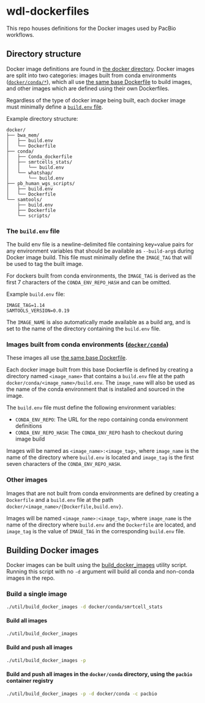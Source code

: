 # wdl-dockerfiles

This repo houses definitions for the Docker images used by PacBio workflows.


## Directory structure

Docker image definitions are found in [the docker directory](docker). Docker images are split into two categories: images built from conda environments ([`docker/conda/*`](docker/conda)), which all use [the same base Dockerfile](docker/conda/Conda_dockerfile) to build images, and other images which are defined using their own Dockerfiles.

Regardless of the type of docker image being built, each docker image must minimally define a [`build.env` file](#the-buildenv-file).

Example directory structure:
```
docker/
├── bwa_mem/
│   ├── build.env
│   └── Dockerfile
├── conda/
│   ├── Conda_dockerfile
│   ├── smrtcells_stats/
│   │   └── build.env
│   └── whatshap/
│       └── build.env
├── pb_human_wgs_scripts/
│   ├── build.env
│   └── Dockerfile
└── samtools/
    ├── build.env
    ├── Dockerfile
    └── scripts/
```

### The `build.env` file

The build env file is a newline-delimited file containing key=value pairs for any environment variables that should be available as `--build-arg`s during Docker image build. This file must minimally define the `IMAGE_TAG` that will be used to tag the built image.

For dockers built from conda environments, the `IMAGE_TAG` is derived as the first 7 characters of the `CONDA_ENV_REPO_HASH` and can be omitted.

Example `build.env` file:
```
IMAGE_TAG=1.14
SAMTOOLS_VERSION=0.0.19
```

The `IMAGE_NAME` is also automatically made available as a build arg, and is set to the name of the directory containing the `build.env` file.


### Images built from conda environments ([`docker/conda`](docker/conda))

These images all use [the same base Dockerfile](docker/conda/Conda_dockerfile).

Each docker image built from this base Dockerfile is defined by creating a directory named `<image_name>` that contains a `build.env` file at the path `docker/conda/<image_name>/build.env`. The `image_name` will also be used as the name of the conda environment that is installed and sourced in the image.

The `build.env` file must define the following environment variables:

- `CONDA_ENV_REPO`: The URL for the repo containing conda environment definitions
- `CONDA_ENV_REPO_HASH`: The `CONDA_ENV_REPO` hash to checkout during image build

Images will be named as `<image_name>:<image_tag>`, where `image_name` is the name of the directory where `build.env` is located and `image_tag` is the first seven characters of the `CONDA_ENV_REPO_HASH`.


### Other images

Images that are not built from conda environments are defined by creating a `Dockerfile` and a `build.env` file at the path `docker/<image_name>/{Dockerfile,build.env}`.

Images will be named `<image_name>:<image_tag>`, where `image_name` is the name of the directory where `build.env` and the `Dockerfile` are located, and `image_tag` is the value of `IMAGE_TAG` in the corresponding `build.env` file.


## Building Docker images

Docker images can be built using the [build_docker_images](util/build_docker_images) utility script. Running this script with no `-d` argument will build all conda and non-conda images in the repo.

### Build a single image

```bash
./util/build_docker_images -d docker/conda/smrtcell_stats
```

#### Build all images

```bash
./util/build_docker_images
```

#### Build and push all images

```bash
./util/build_docker_images -p
```

#### Build and push all images in the `docker/conda` directory, using the `pacbio` container registry

```bash
./util/build_docker_images -p -d docker/conda -c pacbio
```
